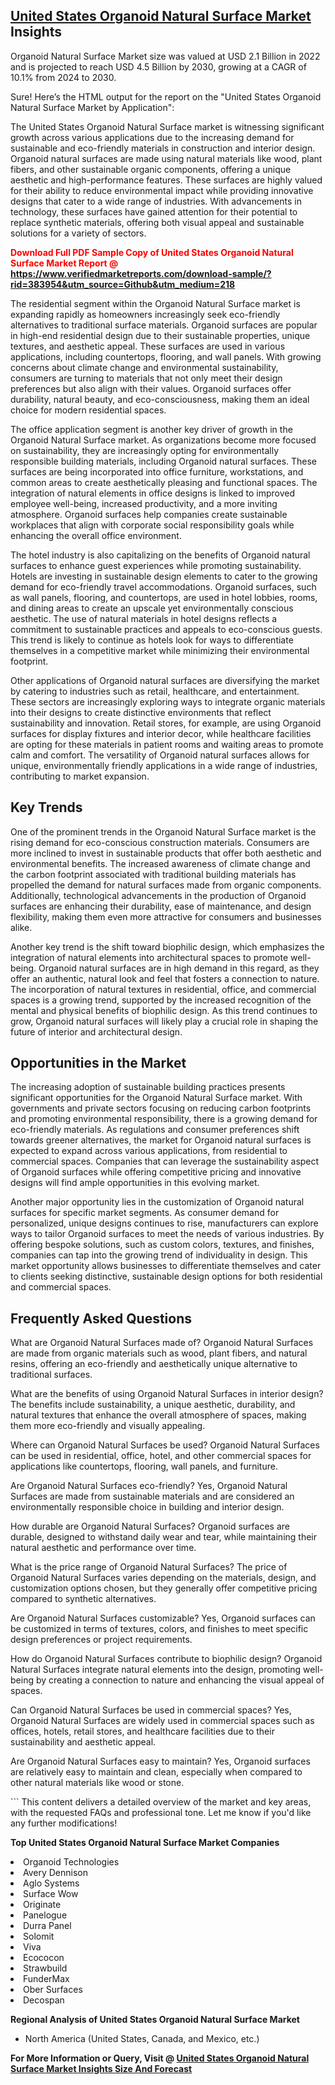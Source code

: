 <h2><a href="https://www.verifiedmarketreports.com/download-sample/?rid=383954&amp;utm_source=Github&amp;utm_medium=218" target="_blank">United States Organoid Natural Surface Market</a> Insights</h2><p>Organoid Natural Surface Market size was valued at USD 2.1 Billion in 2022 and is projected to reach USD 4.5 Billion by 2030, growing at a CAGR of 10.1% from 2024 to 2030.</p><p>Sure! Here’s the HTML output for the report on the "United States Organoid Natural Surface Market by Application":  <p>The United States Organoid Natural Surface market is witnessing significant growth across various applications due to the increasing demand for sustainable and eco-friendly materials in construction and interior design. Organoid natural surfaces are made using natural materials like wood, plant fibers, and other sustainable organic components, offering a unique aesthetic and high-performance features. These surfaces are highly valued for their ability to reduce environmental impact while providing innovative designs that cater to a wide range of industries. With advancements in technology, these surfaces have gained attention for their potential to replace synthetic materials, offering both visual appeal and sustainable solutions for a variety of sectors.</p> <p><strong><p><span class=""><span style="color: #ff0000;"><strong>Download Full PDF Sample Copy of United States Organoid Natural Surface Market Report</strong> @ </span><a href="https://www.verifiedmarketreports.com/download-sample/?rid=383954&amp;utm_source=Github&amp;utm_medium=218" target="_blank">https://www.verifiedmarketreports.com/download-sample/?rid=383954&amp;utm_source=Github&amp;utm_medium=218</a></span></p></strong></p> <p>The residential segment within the Organoid Natural Surface market is expanding rapidly as homeowners increasingly seek eco-friendly alternatives to traditional surface materials. Organoid surfaces are popular in high-end residential design due to their sustainable properties, unique textures, and aesthetic appeal. These surfaces are used in various applications, including countertops, flooring, and wall panels. With growing concerns about climate change and environmental sustainability, consumers are turning to materials that not only meet their design preferences but also align with their values. Organoid surfaces offer durability, natural beauty, and eco-consciousness, making them an ideal choice for modern residential spaces.</p> <p>The office application segment is another key driver of growth in the Organoid Natural Surface market. As organizations become more focused on sustainability, they are increasingly opting for environmentally responsible building materials, including Organoid natural surfaces. These surfaces are being incorporated into office furniture, workstations, and common areas to create aesthetically pleasing and functional spaces. The integration of natural elements in office designs is linked to improved employee well-being, increased productivity, and a more inviting atmosphere. Organoid surfaces help companies create sustainable workplaces that align with corporate social responsibility goals while enhancing the overall office environment.</p> <p>The hotel industry is also capitalizing on the benefits of Organoid natural surfaces to enhance guest experiences while promoting sustainability. Hotels are investing in sustainable design elements to cater to the growing demand for eco-friendly travel accommodations. Organoid surfaces, such as wall panels, flooring, and countertops, are used in hotel lobbies, rooms, and dining areas to create an upscale yet environmentally conscious aesthetic. The use of natural materials in hotel designs reflects a commitment to sustainable practices and appeals to eco-conscious guests. This trend is likely to continue as hotels look for ways to differentiate themselves in a competitive market while minimizing their environmental footprint.</p> <p>Other applications of Organoid natural surfaces are diversifying the market by catering to industries such as retail, healthcare, and entertainment. These sectors are increasingly exploring ways to integrate organic materials into their designs to create distinctive environments that reflect sustainability and innovation. Retail stores, for example, are using Organoid surfaces for display fixtures and interior decor, while healthcare facilities are opting for these materials in patient rooms and waiting areas to promote calm and comfort. The versatility of Organoid natural surfaces allows for unique, environmentally friendly applications in a wide range of industries, contributing to market expansion.</p> <h2>Key Trends</h2> <p>One of the prominent trends in the Organoid Natural Surface market is the rising demand for eco-conscious construction materials. Consumers are more inclined to invest in sustainable products that offer both aesthetic and environmental benefits. The increased awareness of climate change and the carbon footprint associated with traditional building materials has propelled the demand for natural surfaces made from organic components. Additionally, technological advancements in the production of Organoid surfaces are enhancing their durability, ease of maintenance, and design flexibility, making them even more attractive for consumers and businesses alike.</p> <p>Another key trend is the shift toward biophilic design, which emphasizes the integration of natural elements into architectural spaces to promote well-being. Organoid natural surfaces are in high demand in this regard, as they offer an authentic, natural look and feel that fosters a connection to nature. The incorporation of natural textures in residential, office, and commercial spaces is a growing trend, supported by the increased recognition of the mental and physical benefits of biophilic design. As this trend continues to grow, Organoid natural surfaces will likely play a crucial role in shaping the future of interior and architectural design.</p> <h2>Opportunities in the Market</h2> <p>The increasing adoption of sustainable building practices presents significant opportunities for the Organoid Natural Surface market. With governments and private sectors focusing on reducing carbon footprints and promoting environmental responsibility, there is a growing demand for eco-friendly materials. As regulations and consumer preferences shift towards greener alternatives, the market for Organoid natural surfaces is expected to expand across various applications, from residential to commercial spaces. Companies that can leverage the sustainability aspect of Organoid surfaces while offering competitive pricing and innovative designs will find ample opportunities in this evolving market.</p> <p>Another major opportunity lies in the customization of Organoid natural surfaces for specific market segments. As consumer demand for personalized, unique designs continues to rise, manufacturers can explore ways to tailor Organoid surfaces to meet the needs of various industries. By offering bespoke solutions, such as custom colors, textures, and finishes, companies can tap into the growing trend of individuality in design. This market opportunity allows businesses to differentiate themselves and cater to clients seeking distinctive, sustainable design options for both residential and commercial spaces.</p> <h2>Frequently Asked Questions</h2> <p>What are Organoid Natural Surfaces made of? Organoid Natural Surfaces are made from organic materials such as wood, plant fibers, and natural resins, offering an eco-friendly and aesthetically unique alternative to traditional surfaces.</p> <p>What are the benefits of using Organoid Natural Surfaces in interior design? The benefits include sustainability, a unique aesthetic, durability, and natural textures that enhance the overall atmosphere of spaces, making them more eco-friendly and visually appealing.</p> <p>Where can Organoid Natural Surfaces be used? Organoid Natural Surfaces can be used in residential, office, hotel, and other commercial spaces for applications like countertops, flooring, wall panels, and furniture.</p> <p>Are Organoid Natural Surfaces eco-friendly? Yes, Organoid Natural Surfaces are made from sustainable materials and are considered an environmentally responsible choice in building and interior design.</p> <p>How durable are Organoid Natural Surfaces? Organoid surfaces are durable, designed to withstand daily wear and tear, while maintaining their natural aesthetic and performance over time.</p> <p>What is the price range of Organoid Natural Surfaces? The price of Organoid Natural Surfaces varies depending on the materials, design, and customization options chosen, but they generally offer competitive pricing compared to synthetic alternatives.</p> <p>Are Organoid Natural Surfaces customizable? Yes, Organoid surfaces can be customized in terms of textures, colors, and finishes to meet specific design preferences or project requirements.</p> <p>How do Organoid Natural Surfaces contribute to biophilic design? Organoid Natural Surfaces integrate natural elements into the design, promoting well-being by creating a connection to nature and enhancing the visual appeal of spaces.</p> <p>Can Organoid Natural Surfaces be used in commercial spaces? Yes, Organoid Natural Surfaces are widely used in commercial spaces such as offices, hotels, retail stores, and healthcare facilities due to their sustainability and aesthetic appeal.</p> <p>Are Organoid Natural Surfaces easy to maintain? Yes, Organoid surfaces are relatively easy to maintain and clean, especially when compared to other natural materials like wood or stone.</p> ``` This content delivers a detailed overview of the market and key areas, with the requested FAQs and professional tone. Let me know if you'd like any further modifications!</p><p><strong>Top United States Organoid Natural Surface Market Companies</strong></p><div data-test-id=""><p><li>Organoid Technologies</li><li> Avery Dennison</li><li> Aglo Systems</li><li> Surface Wow</li><li> Originate</li><li> Panelogue</li><li> Durra Panel</li><li> Solomit</li><li> Viva</li><li> Ecococon</li><li> Strawbuild</li><li> FunderMax</li><li> Ober Surfaces</li><li> Decospan</li></p><div><strong>Regional Analysis of&nbsp;United States Organoid Natural Surface Market</strong></div><ul><li dir="ltr"><p dir="ltr">North America&nbsp;(United States, Canada, and Mexico, etc.)</p></li></ul><p><strong>For More Information or Query, Visit @&nbsp;</strong><strong><a href="https://www.verifiedmarketreports.com/product/organoid-natural-surface-market/?utm_source=Github&amp;utm_medium=218" target="_blank">United States Organoid Natural Surface Market Insights Size And Forecast</a></strong></p></div>
